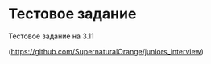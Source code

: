 # Тестовое задание
Тестовое задание на 3.11 

(https://github.com/SupernaturalOrange/juniors_interview)
